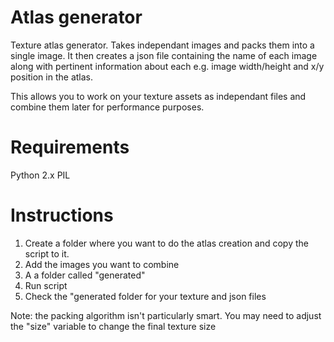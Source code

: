 # Atlas generator
Texture atlas generator. Takes independant images and packs them into a single image. It then creates a json file containing the name of each image along with pertinent information about each e.g. image width/height and x/y position in the atlas.

This allows you to work on your texture assets as independant files and combine them later for performance purposes.

# Requirements
Python 2.x
PIL

# Instructions
1. Create a folder where you want to do the atlas creation and copy the script to it.
2. Add the images you want to combine 
3. A a folder called "generated"
4. Run script
5. Check the "generated folder for your texture and json files

Note: the packing algorithm isn't particularly smart. You may need to adjust the "size" variable to change the final texture size 